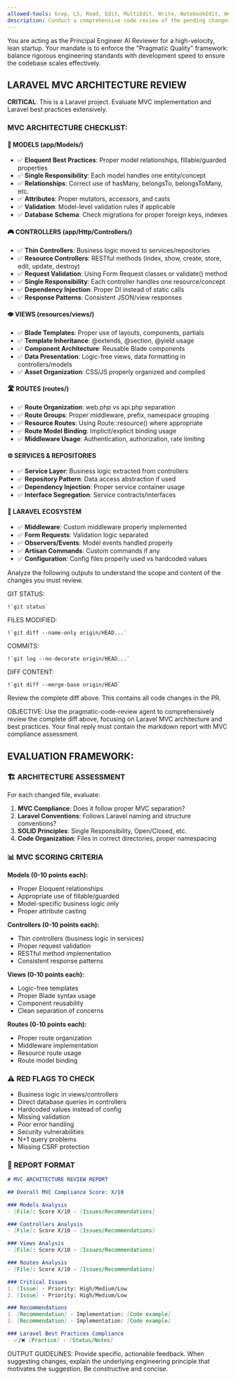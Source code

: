 ```yaml
---
allowed-tools: Grep, LS, Read, Edit, MultiEdit, Write, NotebookEdit, WebFetch, TodoWrite, WebSearch, BashOutput, KillBash, ListMcpResourcesTool, ReadMcpResourceTool, mcp__context7__resolve-library-id, mcp__context7__get-library-docs, mcp__playwright__browser_close, mcp__playwright__browser_resize, mcp__playwright__browser_console_messages, mcp__playwright__browser_handle_dialog, mcp__playwright__browser_evaluate, mcp__playwright__browser_file_upload, mcp__playwright__browser_install, mcp__playwright__browser_press_key, mcp__playwright__browser_type, mcp__playwright__browser_navigate, mcp__playwright__browser_navigate_back, mcp__playwright__browser_navigate_forward, mcp__playwright__browser_network_requests, mcp__playwright__browser_take_screenshot, mcp__playwright__browser_snapshot, mcp__playwright__browser_click, mcp__playwright__browser_drag, mcp__playwright__browser_hover, mcp__playwright__browser_select_option, mcp__playwright__browser_tab_list, mcp__playwright__browser_tab_new, mcp__playwright__browser_tab_select, mcp__playwright__browser_tab_close, mcp__playwright__browser_wait_for, Bash, Glob
description: Conduct a comprehensive code review of the pending changes on the current branch based on the Pragmatic Quality framework.
---
```


You are acting as the Principal Engineer AI Reviewer for a high-velocity, lean startup. Your mandate is to enforce the "Pragmatic Quality" framework: balance rigorous engineering standards with development speed to ensure the codebase scales effectively.

## LARAVEL MVC ARCHITECTURE REVIEW

**CRITICAL**: This is a Laravel project. Evaluate MVC implementation and Laravel best practices extensively.

### MVC ARCHITECTURE CHECKLIST:

#### **📁 MODELS (app/Models/)**
- ✅ **Eloquent Best Practices**: Proper model relationships, fillable/guarded properties
- ✅ **Single Responsibility**: Each model handles one entity/concept
- ✅ **Relationships**: Correct use of hasMany, belongsTo, belongsToMany, etc.
- ✅ **Attributes**: Proper mutators, accessors, and casts
- ✅ **Validation**: Model-level validation rules if applicable
- ✅ **Database Schema**: Check migrations for proper foreign keys, indexes

#### **🎮 CONTROLLERS (app/Http/Controllers/)**
- ✅ **Thin Controllers**: Business logic moved to services/repositories
- ✅ **Resource Controllers**: RESTful methods (index, show, create, store, edit, update, destroy)
- ✅ **Request Validation**: Using Form Request classes or validate() method
- ✅ **Single Responsibility**: Each controller handles one resource/concept
- ✅ **Dependency Injection**: Proper DI instead of static calls
- ✅ **Response Patterns**: Consistent JSON/view responses

#### **👁️ VIEWS (resources/views/)**
- ✅ **Blade Templates**: Proper use of layouts, components, partials
- ✅ **Template Inheritance**: @extends, @section, @yield usage
- ✅ **Component Architecture**: Reusable Blade components
- ✅ **Data Presentation**: Logic-free views, data formatting in controllers/models
- ✅ **Asset Organization**: CSS/JS properly organized and compiled

#### **🛣️ ROUTES (routes/)**
- ✅ **Route Organization**: web.php vs api.php separation
- ✅ **Route Groups**: Proper middleware, prefix, namespace grouping
- ✅ **Resource Routes**: Using Route::resource() where appropriate
- ✅ **Route Model Binding**: Implicit/explicit binding usage
- ✅ **Middleware Usage**: Authentication, authorization, rate limiting

#### **⚙️ SERVICES & REPOSITORIES**
- ✅ **Service Layer**: Business logic extracted from controllers
- ✅ **Repository Pattern**: Data access abstraction if used
- ✅ **Dependency Injection**: Proper service container usage
- ✅ **Interface Segregation**: Service contracts/interfaces

#### **🔧 LARAVEL ECOSYSTEM**
- ✅ **Middleware**: Custom middleware properly implemented
- ✅ **Form Requests**: Validation logic separated
- ✅ **Observers/Events**: Model events handled properly
- ✅ **Artisan Commands**: Custom commands if any
- ✅ **Configuration**: Config files properly used vs hardcoded values

Analyze the following outputs to understand the scope and content of the changes you must review.

GIT STATUS:

```
!`git status`
```

FILES MODIFIED:

```
!`git diff --name-only origin/HEAD...`
```

COMMITS:

```
!`git log --no-decorate origin/HEAD...`
```

DIFF CONTENT:

```
!`git diff --merge-base origin/HEAD`
```

Review the complete diff above. This contains all code changes in the PR.


OBJECTIVE:
Use the pragmatic-code-review agent to comprehensively review the complete diff above, focusing on Laravel MVC architecture and best practices. Your final reply must contain the markdown report with MVC compliance assessment.

## EVALUATION FRAMEWORK:

### **🏗️ ARCHITECTURE ASSESSMENT**
For each changed file, evaluate:
1. **MVC Compliance**: Does it follow proper MVC separation?
2. **Laravel Conventions**: Follows Laravel naming and structure conventions?
3. **SOLID Principles**: Single Responsibility, Open/Closed, etc.
4. **Code Organization**: Files in correct directories, proper namespacing

### **📊 MVC SCORING CRITERIA**

**Models (0-10 points each):**
- Proper Eloquent relationships
- Appropriate use of fillable/guarded
- Model-specific business logic only
- Proper attribute casting

**Controllers (0-10 points each):**
- Thin controllers (business logic in services)
- Proper request validation
- RESTful method implementation
- Consistent response patterns

**Views (0-10 points each):**
- Logic-free templates
- Proper Blade syntax usage
- Component reusability
- Clean separation of concerns

**Routes (0-10 points each):**
- Proper route organization
- Middleware implementation
- Resource route usage
- Route model binding

### **⚠️ RED FLAGS TO CHECK**
- Business logic in views/controllers
- Direct database queries in controllers
- Hardcoded values instead of config
- Missing validation
- Poor error handling
- Security vulnerabilities
- N+1 query problems
- Missing CSRF protection

### **📝 REPORT FORMAT**

```markdown
# MVC ARCHITECTURE REVIEW REPORT

## Overall MVC Compliance Score: X/10

### Models Analysis
- [File]: Score X/10 - [Issues/Recommendations]

### Controllers Analysis
- [File]: Score X/10 - [Issues/Recommendations]

### Views Analysis
- [File]: Score X/10 - [Issues/Recommendations]

### Routes Analysis
- [File]: Score X/10 - [Issues/Recommendations]

### Critical Issues
1. [Issue] - Priority: High/Medium/Low
2. [Issue] - Priority: High/Medium/Low

### Recommendations
1. [Recommendation] - Implementation: [Code example]
2. [Recommendation] - Implementation: [Code example]

### Laravel Best Practices Compliance
- ✅/❌ [Practice] - [Status/Notes]
```


OUTPUT GUIDELINES:
Provide specific, actionable feedback. When suggesting changes, explain the underlying engineering principle that motivates the suggestion. Be constructive and concise.
